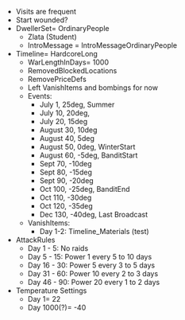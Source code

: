 - Visits are frequent
- Start wounded?
- DwellerSet= OrdinaryPeople
	- Zlata (Student)
	- IntroMessage = IntroMessageOrdinaryPeople
- Timeline= HardcoreLong
	- WarLengthInDays= 1000
	- RemovedBlockedLocations
	- RemovePriceDefs
	- Left VanishItems and bombings for now
	- Events:
		- July 1, 25deg, Summer
		- July 10, 20deg, 
		- July 20, 15deg
		- August 30, 10deg
		- August 40, 5deg
		- August 50, 0deg, WinterStart
		- August 60, -5deg, BanditStart
		- Sept 70, -10deg
		- Sept 80, -15deg
		- Sept 90, -20deg
		- Oct 100, -25deg, BanditEnd
		- Oct 110, -30deg
		- Oct 120, -35deg
		- Dec 130, -40deg, Last Broadcast
	- VanishItems:
		- Day 1-2: Timeline_Materials (test)
- AttackRules
	- Day 1 - 5: No raids
	- Day 5 - 15: Power 1 every 5 to 10 days
	- Day 16 - 30: Power 5 every 3 to 5 days
	- Day 31 - 60: Power 10 every 2 to 3 days
	- Day 46 - 90: Power 20 every 1 to 2 days
- Temperature Settings
	- Day 1= 22
	- Day 1000(?)= -40

